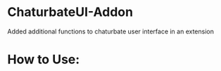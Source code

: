 # ChaturbateUI-Addon
Added additional functions to chaturbate user interface in an extension
<h1>How to Use:</h1>
